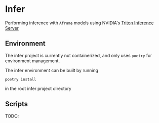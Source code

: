 # Infer
Performing inference with `Aframe` models using NVIDIA's [Triton Inference Server](https://docs.nvidia.com/deeplearning/triton-inference-server/user-guide/docs/index.html)

## Environment
The infer project is currently not containerized, and only uses `poetry` for environment management.

The infer environment can be built by running 

```
poetry install
```

in the root infer project directory

## Scripts
TODO: 
